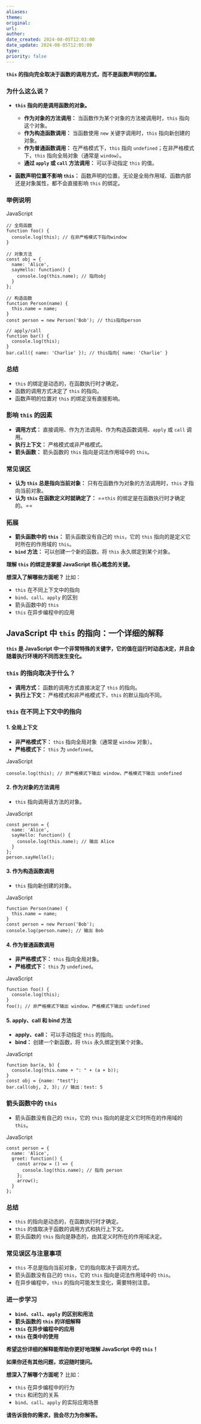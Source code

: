 ```yaml
---
aliases: 
theme: 
original: 
url: 
author: 
date_created: 2024-08-05T12:03:00
date_update: 2024-08-05T12:05:00
type: 
priority: false
---
```



**`this` 的指向完全取决于函数的调用方式，而不是函数声明的位置。**

### 为什么这么说？

- **`this` 指向的是调用函数的对象。**

  - **作为对象的方法调用：** 当函数作为某个对象的方法被调用时，`this` 指向这个对象。
  - **作为构造函数调用：** 当函数使用 `new` 关键字调用时，`this` 指向新创建的对象。
  - **作为普通函数调用：** 在严格模式下，`this` 指向 `undefined`；在非严格模式下，`this` 指向全局对象（通常是 `window`）。
  - **通过 `apply` 或 `call` 方法调用：** 可以手动指定 `this` 的值。
- **函数声明位置不影响 `this`：** 函数声明的位置，无论是全局作用域、函数内部还是对象属性，都不会直接影响 `this` 的绑定。

### 举例说明

JavaScript

```
// 全局函数
function foo() {
  console.log(this); // 在非严格模式下指向window
}

// 对象方法
const obj = {
  name: 'Alice',
  sayHello: function() {
    console.log(this.name); // 指向obj
  }
};

// 构造函数
function Person(name) {
  this.name = name;
}
const person = new Person('Bob'); // this指向person

// apply/call
function bar() {
  console.log(this);
}
bar.call({ name: 'Charlie' }); // this指向{ name: 'Charlie' }
```

### 总结

- `this` 的绑定是动态的，在函数执行时才确定。
- 函数的调用方式决定了 `this` 的指向。
- 函数声明的位置对 `this` 的绑定没有直接影响。

### 影响 `this` 的因素

- **调用方式：** 直接调用、作为方法调用、作为构造函数调用、`apply` 或 `call` 调用。
- **执行上下文：** 严格模式或非严格模式。
- **箭头函数：** 箭头函数的 `this` 指向是词法作用域中的 `this`。

### 常见误区

- **认为 `this` 总是指向当前对象：** 只有在函数作为对象的方法调用时，`this` 才指向当前对象。
- **认为 `this` 在函数定义时就确定了：** ==`this` 的绑定是在函数执行时才确定的。==

### 拓展

- **箭头函数中的 `this`：** 箭头函数没有自己的 `this`，它的 `this` 指向的是定义它时所在的作用域的 `this`。
- **`bind` 方法：** 可以创建一个新的函数，将 `this` 永久绑定到某个对象。

**理解 `this` 的绑定是掌握 JavaScript 核心概念的关键。**

**想深入了解哪些方面呢？** 比如：

- `this` 在不同上下文中的指向
- `bind`、`call`、`apply` 的区别
- 箭头函数中的 `this`
- `this` 在异步编程中的应用

## JavaScript 中 `this` 的指向：一个详细的解释

**`this` 是 JavaScript 中一个非常特殊的关键字，它的值在运行时动态决定，并且会随着执行环境的不同而发生变化。**

### `this` 的指向取决于什么？

- **调用方式：** 函数的调用方式直接决定了 `this` 的指向。
- **执行上下文：** 严格模式和非严格模式下，`this` 的默认指向不同。

### `this` 在不同上下文中的指向

#### 1. **全局上下文**

- **非严格模式下：** `this` 指向全局对象（通常是 `window` 对象）。
- **严格模式下：** `this` 为 `undefined`。

JavaScript

```
console.log(this); // 非严格模式下输出 window，严格模式下输出 undefined
```

#### 2. **作为对象的方法调用**

- `this` 指向调用该方法的对象。

JavaScript

```
const person = {
  name: 'Alice',
  sayHello: function() {
    console.log(this.name); // 输出 Alice
  }
};
person.sayHello();
```

#### 3. **作为构造函数调用**

- `this` 指向新创建的对象。

JavaScript

```
function Person(name) {
  this.name = name;
}
const person = new Person('Bob');
console.log(person.name); // 输出 Bob
```

#### 4. **作为普通函数调用**

- **非严格模式下：** `this` 指向全局对象。
- **严格模式下：** `this` 为 `undefined`。

JavaScript

```
function foo() {
  console.log(this);
}
foo(); // 非严格模式下输出 window，严格模式下输出 undefined
```

#### 5. **apply、call 和 bind 方法**

- **apply、call：** 可以手动指定 `this` 的指向。
- **bind：** 创建一个新函数，将 `this` 永久绑定到某个对象。

JavaScript

```
function bar(a, b) {
  console.log(this.name + ": " + (a + b));
}
const obj = {name: "test"};
bar.call(obj, 2, 3); // 输出：test: 5
```

### 箭头函数中的 `this`

- 箭头函数没有自己的 `this`，它的 `this` 指向的是定义它时所在的作用域的 `this`。

JavaScript

```
const person = {
  name: 'Alice',
  greet: function() {
    const arrow = () => {
      console.log(this.name); // 指向 person
    };
    arrow();
  }
};
```

### 总结

- `this` 的指向是动态的，在函数执行时才确定。
- `this` 的值取决于函数的调用方式和执行上下文。
- 箭头函数的 `this` 指向是静态的，由其定义时所在的作用域决定。

### 常见误区与注意事项

- `this` 不总是指向当前对象，它的指向取决于调用方式。
- 箭头函数没有自己的 `this`，它的 `this` 指向是词法作用域中的 `this`。
- 在异步编程中，`this` 的指向可能发生变化，需要特别注意。

### 进一步学习

- **`bind`、`call`、`apply` 的区别和用法**
- **箭头函数的 `this` 的详细解释**
- **`this` 在异步编程中的应用**
- **`this` 在类中的使用**

**希望这份详细的解释能帮助你更好地理解 JavaScript 中的 `this`！**

**如果你还有其他问题，欢迎随时提问。**

**想深入了解哪个方面呢？** 比如：

- `this` 在异步编程中的行为
- `this` 和闭包的关系
- `bind`、`call`、`apply` 的实际应用场景

**请告诉我你的需求，我会尽力为你解答。**

